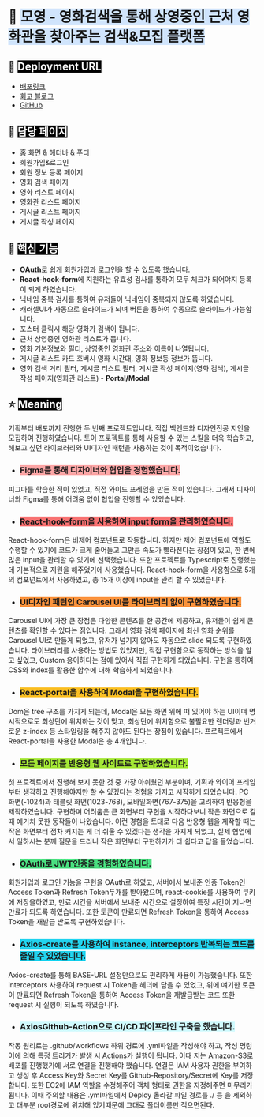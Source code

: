 # 🎥 <span style='background-color:#D0E4FC'>모영 - 영화검색을 통해 상영중인 근처 영화관을 찾아주는 검색&모집 플랫폼

## 🔗 <span style='background-color:black; color:white;'>Deployment URL</span>

- [배포링크](http://moyoung-toy-project.s3-website.ap-northeast-2.amazonaws.com/)
- [회고 블로그](https://velog.io/@lee2302/%ED%94%84%EB%A1%9C%EC%A0%9D%ED%8A%B8-%ED%9A%8C%EA%B3%A0)
- [GitHub](https://github.com/mo-young-organization/moyoung-front)

## 📌 <span style='background-color:black; color:white;'>담당 페이지</span>

- 홈 화면 & 헤더바 & 푸터
- 회원가입&로그인
- 회원 정보 등록 페이지
- 영화 검색 페이지
- 영화 리스트 페이지
- 영화관 리스트 페이지
- 게시글 리스트 페이지
- 게시글 작성 페이지

## 📌 <span style='background-color:black; color:white;'>핵심 기능</span>

- **OAuth**로 쉽게 회원가입과 로그인을 할 수 있도록 했습니다.
- **React-hook-form**에 지원하는 유효성 검사를 통하여 모두 체크가 되어야지 등록이 되게 하였습니다.
- 닉네임 중복 검사를 통하여 유저들이 닉네임이 중복되지 않도록 하였습니다.
- 캐러셀UI가 자동으로 슬라이드가 되며 버튼을 통하여 수동으로 슬라이드가 가능합니다.
- 포스터 클릭시 해당 영화가 검색이 됩니다.
- 근처 상영중인 영화관 리스트가 뜹니다.
- 영화 기본정보와 필터, 상영중인 영화관 주소와 이름이 나열됩니다.
- 게시글 리스트 카드 호버시 영화 시간대, 영화 정보등 정보가 뜹니다.
- 영화 검색 거리 필터, 게시글 리스트 필터, 게시글 작성 페이지(영화 검색), 게시글 작성 페이지(영화관 리스트) - **Portal/Modal**

## ⭐️ <span style='background-color:black; color:white;'>Meaning</span>

기획부터 배포까지 진행한 두 번째 프로젝트입니다. 직접 백엔드와 디자인전공 지인을 모집하여 진행하였습니다. 토이 프로젝트를 통해 사용할 수 있는 스킬을 더욱 학습하고, 해보고 싶던 라이브러리와 UI디자인 패턴을 사용하는 것이 목적이었습니다.

- ### <span style='background-color:#fca5a5;'>Figma를 통해 디자이너와 협업을 경험했습니다.

피그마를 학습한 적이 있었고, 직접 와이드 프레임을 만든 적이 있습니다. 그래서 디자이너와 Figma를 통해 어려움 없이 협업을 진행할 수 있었습니다.

- ### <span style='background-color:#f87171;'>React-hook-form을 사용하여 input form을 관리하였습니다.

React-hook-form은 비제어 컴포넌트로 작동합니다. 하지만 제어 컴포넌트에 역할도 수행할 수 있기에 코드가 크게 줄어들고 그만큼 속도가 빨라진다는 장점이 있고, 한 번에 많은 input을 관리할 수 있기에 선택했습니다. 또한 프로젝트를 Typescript로 진행했는데 기본적으로 지원을 해주었기에 사용했습니다. React-hook-form을 사용함으로 5개의 컴포넌트에서 사용하였고, 총 15개 이상에 input을 관리 할 수 있었습니다.

- ### <span style='background-color:#fb923c;'>UI디자인 패턴인 Carousel UI를 라이브러리 없이 구현하였습니다.

Carousel UI에 가장 큰 장점은 다양한 콘텐츠를 한 공간에 제공하고, 유저들이 쉽게 콘텐츠를 확인할 수 있다는 점입니다. 그래서 영화 검색 페이지에 최신 영화 순위를 Carousel UI로 만들게 되었고, 유저가 넘기지 않아도 자동으로 slide 되도록 구현하였습니다. 라이브러리를 사용하는 방법도 있었지만, 직접 구현함으로 동작하는 방식을 알고 싶었고, Custom 용이하다는 점에 있어서 직접 구현하게 되었습니다. 구현을 통하여 CSS와 index를 활용한 함수에 대해 학습하게 되었습니다.

- ### <span style='background-color:#fbbf24;'>React-portal을 사용하여 Modal을 구현하였습니다.

Dom은 tree 구조를 가지게 되는데, Modal은 모든 화면 위에 떠 있어야 하는 UI이며 명시적으로도 최상단에 위치하는 것이 맞고, 최상단에 위치함으로 불필요한 렌더링과 번거로운 z-index 등 스타일링을 해주지 않아도 된다는 장점이 있습니다. 프로젝트에서 React-portal을 사용한 Modal은 총 4개입니다.

- ### <span style='background-color:#a3e635;'>모든 페이지를 반응형 웹 사이트로 구현하였습니다.

첫 프로젝트에서 진행해 보지 못한 것 중 가장 아쉬웠던 부분이며, 기획과 와이어 프레임부터 생각하고 진행해야지만 할 수 있겠다는 경험을 가지고 시작하게 되었습니다.
PC 화면(-1024)과 태블릿 화면(1023-768), 모바일화면(767-375)을 고려하여 반응형을 제작하였습니다. 구현하며 어려움은 큰 화면부터 구현을 시작하다보니 작은 화면으로 갈때 예기치 못한 동작들이 나왔습니다. 이런 경험을 토대로 다음 반응형 웹을 제작할 때는 작은 화면부터 점차 커지는 게 더 쉬울 수 있겠다는 생각을 가지게 되었고, 실제 협업에서 일하시는 분께 질문을 드리니 작은 화면부터 구현하기가 더 쉽다고 답을 들었습니다.

- ### <span style='background-color:#4ade80;'>OAuth로 JWT인증을 경험하였습니다.

회원가입과 로그인 기능을 구현을 OAuth로 하였고, 서버에서 보내준 인증 Token인 Access Token과 Refresh Token두개를 받아왔으며, react-cookie를 사용하여 쿠키에 저장을하였고, 만료 시간을 서버에서 보내준 시간으로 설정하여 특정 시간이 지나면 만료가 되도록 하였습니다. 또한 토큰이 만료되면 Refresh Token을 통하여 Access Token을 재발급 받도록 구현하였습니다.

- ### <span style='background-color:#22d3ee;'>Axios-create를 사용하여 instance, interceptors 반복되는 코드를 줄일 수 있었습니다.

Axios-create를 통해 BASE-URL 설정만으로도 편리하게 사용이 가능했습니다. 또한 interceptors 사용하여 request 시 Token을 헤더에 담을 수 있었고, 위에 얘기한 토큰이 만료되면 Refresh Token을 통하여 Access Token을 재발급받는 코드 또한 request 시 실행이 되도록 하였습니다.

- ### <span style='background-color:#cffafe;'>AxiosGithub-Action으로 CI/CD 파이프라인 구축을 했습니다.

작동 원리로는 .github/workflows 하위 경로에 .yml파일을 작성해야 하고, 작성 명렁어에 의해 특정 트리거가 발생 시 Actions가 실행이 됩니다. 이때 저는 Amazon-S3로 배포를 진행했기에 서로 연결을 진행해야 했습니다. 연결은 IAM 사용자 권한을 부여하고 생성 후 Access Key와 Secret Key를 Github-Repository/Secret에 Key를 저장합니다. 또한 EC2에 IAM 역할을 수정해주어 객체 형태로 권한을 지정해주면 마무리가 됩니다. 이때 주의할 내용은 .yml파일에서 Deploy 올라갈 파일 경로를 ./ 등 을 제외하고 대부분 root경로에 위치해 있기때문에 그대로 폴더이름만 적으면된다.
